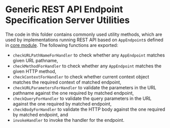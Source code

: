 # Generic REST API Endpoint Specification Server Utilities
The code in this folder contains commonly used utility methods, which are used by implementations running REST API based on `AppEndpoint`s defined in [core module](../core).
The following functions are exported:
- `checkURLPathNameForHandler` to check whether any `AppEndpoint` matches given URL pathname,
- `checkMethodForHandler` to check whether any `AppEndpoint` matches the given HTTP method,
- `checkContextForHandler` to check whether current context object matches the required context of matched endpoint,
- `checkURLParametersForHandler` to validate the parameters in the URL pathname against the one required by matched endpoint,
- `checkQueryForHandler` to validate the query parameters in the URL against the one required by matched endpoint,
- `checkBodyForHandler` to validate the HTTP body against the one required by matched endpoint, and
- `invokeHandler` to invoke the handler for the endpoint.
